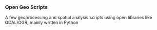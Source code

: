 ### Open Geo Scripts

A few geoprocessing and spatial analysis scripts using open libraries like GDAL/OGR, mainly written in Python
